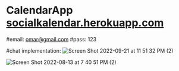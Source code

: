 # CalendarApp [socialkalendar.herokuapp.com](https://socialkalendar.herokuapp.com) 
#email: omar@gmail.com 
#pass: 123


#chat implementation:
![Screen Shot 2022-09-21 at 11 51 32 PM (2)](https://user-images.githubusercontent.com/69431793/191654521-4e398084-ca00-414b-b6ac-ff7bf1dc9a69.png)

![Screen Shot 2022-08-13 at 7 40 51 PM (2)](https://user-images.githubusercontent.com/69431793/184516818-450344f2-d8bc-4e79-b5d9-48d3af148824.png)
